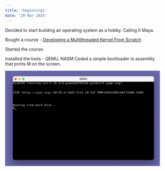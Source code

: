 ```yaml
---
title: 'beginnings'
date: '29 Mar 2025'
---
```


Decided to start building an operating system as a hobby.
Calling it Maya.

Bought a course - [Developing a Multithreaded Kernel From Scratch](https://www.udemy.com/course/developing-a-multithreaded-kernel-from-scratch)

Started the course.

Installed the tools - QEMU, NASM
Coded a simple bootloader in assembly that prints M on the screen.

![Bootloader](./images/bootload-m.png)

